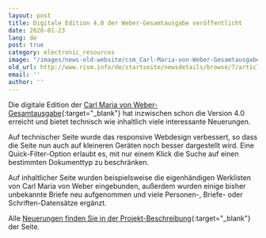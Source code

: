 ```yaml
---
layout: post
title: Digitale Edition 4.0 der Weber-Gesamtausgabe veröffentlicht
date: 2020-01-23
lang: de
post: true
category: electronic_resources
image: "/images/news-old-website/csm_Carl-Maria-von-Weber-Gesamtausgabe_572c6a7306.png"
old_url: http://www.rism.info/de/startseite/newsdetails/browse/7/article/64/version-40-of-weber-complete-edition-digital-edition-published.html
email: ''
author: ''
---
```


Die digitale Edition der [Carl Maria von Weber-Gesamtausgabe](https://weber-gesamtausgabe.de/){:target="_blank"} hat inzwischen schon die Version 4.0 erreicht und bietet technisch wie inhaltlich viele interessante Neuerungen.

Auf technischer Seite wurde das responsive Webdesign verbessert, so dass die Seite nun auch auf kleineren Geräten noch besser dargestellt wird. Eine Quick-Filter-Option erlaubt es, mit nur einem Klick die Suche auf einen bestimmten Dokumenttyp zu beschränken.

Auf inhaltlicher Seite wurden beispielsweise die eigenhändigen Werklisten von Carl Maria von Weber eingebunden, außerdem wurden einige bisher unbekannte Briefe neu aufgenommen und viele Personen-, Briefe- oder Schriften-Datensätze ergänzt.

Alle [Neuerungen finden Sie in der Projekt-Beschreibung](https://weber-gesamtausgabe.de/de/A009001/Aktuelles/A050218.html){:target="_blank"} der Seite.
